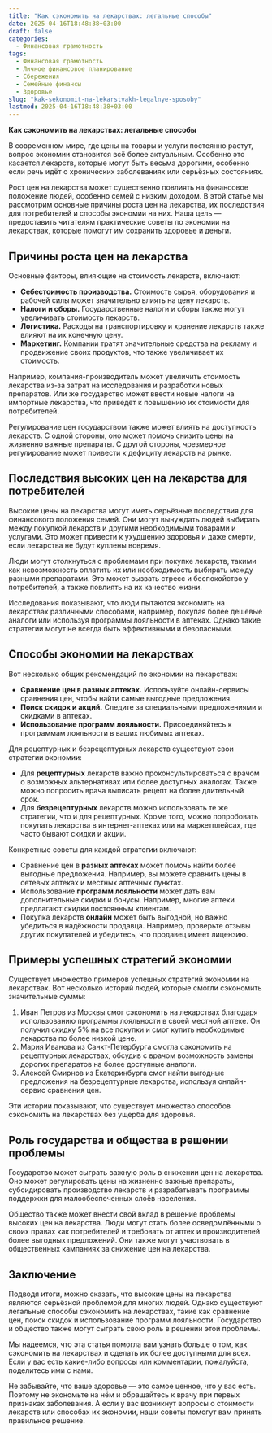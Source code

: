 ```yaml
---
title: "Как сэкономить на лекарствах: легальные способы"
date: 2025-04-16T18:48:38+03:00
draft: false
categories:
  - Финансовая грамотность
tags:
  - Финансовая грамотность
  - Личное финансовое планирование
  - Сбережения
  - Семейные финансы
  - Здоровье
slug: "kak-sekonomit-na-lekarstvakh-legalnye-sposoby"
lastmod: 2025-04-16T18:48:38+03:00
---
```




**Как сэкономить на лекарствах: легальные способы**


В современном мире, где цены на товары и услуги постоянно растут, вопрос экономии становится всё более актуальным. Особенно это касается лекарств, которые могут быть весьма дорогими, особенно если речь идёт о хронических заболеваниях или серьёзных состояниях.

Рост цен на лекарства может существенно повлиять на финансовое положение людей, особенно семей с низким доходом. В этой статье мы рассмотрим основные причины роста цен на лекарства, их последствия для потребителей и способы экономии на них. Наша цель — предоставить читателям практические советы по экономии на лекарствах, которые помогут им сохранить здоровье и деньги.


## Причины роста цен на лекарства

Основные факторы, влияющие на стоимость лекарств, включают:

* **Себестоимость производства.** Стоимость сырья, оборудования и рабочей силы может значительно влиять на цену лекарств.
* **Налоги и сборы.** Государственные налоги и сборы также могут увеличивать стоимость лекарств.
* **Логистика.** Расходы на транспортировку и хранение лекарств также влияют на их конечную цену.
* **Маркетинг.** Компании тратят значительные средства на рекламу и продвижение своих продуктов, что также увеличивает их стоимость.

Например, компания-производитель может увеличить стоимость лекарства из-за затрат на исследования и разработки новых препаратов. Или же государство может ввести новые налоги на импортные лекарства, что приведёт к повышению их стоимости для потребителей.

Регулирование цен государством также может влиять на доступность лекарств. С одной стороны, оно может помочь снизить цены на жизненно важные препараты. С другой стороны, чрезмерное регулирование может привести к дефициту лекарств на рынке.


## Последствия высоких цен на лекарства для потребителей

Высокие цены на лекарства могут иметь серьёзные последствия для финансового положения семей. Они могут вынуждать людей выбирать между покупкой лекарств и другими необходимыми товарами и услугами. Это может привести к ухудшению здоровья и даже смерти, если лекарства не будут куплены вовремя.

Люди могут столкнуться с проблемами при покупке лекарств, такими как невозможность оплатить их или необходимость выбирать между разными препаратами. Это может вызвать стресс и беспокойство у потребителей, а также повлиять на их качество жизни.

Исследования показывают, что люди пытаются экономить на лекарствах различными способами, например, покупая более дешёвые аналоги или используя программы лояльности в аптеках. Однако такие стратегии могут не всегда быть эффективными и безопасными.


## Способы экономии на лекарствах

Вот несколько общих рекомендаций по экономии на лекарствах:

* **Сравнение цен в разных аптеках.** Используйте онлайн-сервисы сравнения цен, чтобы найти самые выгодные предложения.
* **Поиск скидок и акций.** Следите за специальными предложениями и скидками в аптеках.
* **Использование программ лояльности.** Присоединяйтесь к программам лояльности в ваших любимых аптеках.

Для рецептурных и безрецептурных лекарств существуют свои стратегии экономии:

* Для **рецептурных** лекарств важно проконсультироваться с врачом о возможных альтернативах или более доступных аналогах. Также можно попросить врача выписать рецепт на более длительный срок.
* Для **безрецептурных** лекарств можно использовать те же стратегии, что и для рецептурных. Кроме того, можно попробовать покупать лекарства в интернет-аптеках или на маркетплейсах, где часто бывают скидки и акции.

Конкретные советы для каждой стратегии включают:

* Сравнение цен в **разных аптеках** может помочь найти более выгодные предложения. Например, вы можете сравнить цены в сетевых аптеках и местных аптечных пунктах.
* Использование **программ лояльности** может дать вам дополнительные скидки и бонусы. Например, многие аптеки предлагают скидки постоянным клиентам.
* Покупка лекарств **онлайн** может быть выгодной, но важно убедиться в надёжности продавца. Например, проверьте отзывы других покупателей и убедитесь, что продавец имеет лицензию.


## Примеры успешных стратегий экономии

Существует множество примеров успешных стратегий экономии на лекарствах. Вот несколько историй людей, которые смогли сэкономить значительные суммы:

1. Иван Петров из Москвы смог сэкономить на лекарствах благодаря использованию программы лояльности в своей местной аптеке. Он получил скидку 5% на все покупки и смог купить необходимые лекарства по более низкой цене.
2. Мария Иванова из Санкт-Петербурга смогла сэкономить на рецептурных лекарствах, обсудив с врачом возможность замены дорогих препаратов на более доступные аналоги.
3. Алексей Смирнов из Екатеринбурга смог найти выгодные предложения на безрецептурные лекарства, используя онлайн-сервис сравнения цен.

Эти истории показывают, что существует множество способов сэкономить на лекарствах без ущерба для здоровья.


## Роль государства и общества в решении проблемы

Государство может сыграть важную роль в снижении цен на лекарства. Оно может регулировать цены на жизненно важные препараты, субсидировать производство лекарств и разрабатывать программы поддержки для малообеспеченных слоёв населения.

Общество также может внести свой вклад в решение проблемы высоких цен на лекарства. Люди могут стать более осведомлёнными о своих правах как потребителей и требовать от аптек и производителей более выгодных предложений. Они также могут участвовать в общественных кампаниях за снижение цен на лекарства.


## Заключение

Подводя итоги, можно сказать, что высокие цены на лекарства являются серьёзной проблемой для многих людей. Однако существуют легальные способы сэкономить на лекарствах, такие как сравнение цен, поиск скидок и использование программ лояльности. Государство и общество также могут сыграть свою роль в решении этой проблемы.

Мы надеемся, что эта статья помогла вам узнать больше о том, как сэкономить на лекарствах и сделать их более доступными для всех. Если у вас есть какие-либо вопросы или комментарии, пожалуйста, поделитесь ими с нами.

Не забывайте, что ваше здоровье — это самое ценное, что у вас есть. Поэтому не экономьте на нём и обращайтесь к врачу при первых признаках заболевания. А если у вас возникнут вопросы о стоимости лекарств или способах их экономии, наши советы помогут вам принять правильное решение.


